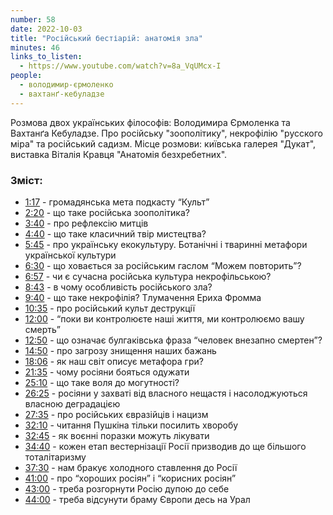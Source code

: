```yaml
---
number: 58
date: 2022-10-03
title: "Російський бестіарій: анатомія зла"
minutes: 46
links_to_listen:
  - https://www.youtube.com/watch?v=8a_VqUMcx-I
people:
  - володимир-єрмоленко
  - вахтанґ-кебуладзе
---
```


Розмова двох українських філософів: Володимира Єрмоленка та Вахтанґа Кебуладзе.
Про російську "зоополітику", некрофілію "русского міра" та російський садизм.
Місце розмови: київська галерея "Дукат", виставка Віталія Кравця "Анатомія
безхребетних".

### Зміст:

- [1:17][1] \- громадянська мета подкасту “Культ”
- [2:20][2] \- що таке російська зоополітика?
- [3:40][3] \- про рефлексію митців
- [4:40][4] \- що таке класичний твір мистецтва?
- [5:45][5] \- про українську екокультуру. Ботанічні і тваринні метафори української культури
- [6:30][6] \- що ховається за російським гаслом “Можем повторить”?
- [6:57][7] \- чи є сучасна російська культура некрофільською?
- [8:43][8] \- в чому особливість російського зла?
- [9:40][9] \- що таке некрофілія? Тлумачення Ериха Фромма
- [10:35][10] \- про російський культ деструкції
- [12:00][11] \- “поки ви контролюєте наші життя, ми контролюємо вашу смерть”
- [12:50][12] \- що означає булгаківська фраза “человек внезапно смертен”?
- [14:50][13] \- про загрозу знищення наших бажань
- [18:06][14] \- як наш світ описує метафора гри?
- [21:35][15] \- чому росіяни бояться одужати
- [25:10][16] \- що таке воля до могутності?
- [26:25][17] \- росіяни у захваті від власного нещастя і насолоджуються власною деградацією
- [27:35][18] \- про російських євразійців і нацизм
- [32:10][19] \- читання Пушкіна тільки посилить хворобу
- [32:45][20] \- як воєнні поразки можуть лікувати
- [34:40][21] \- кожен етап вестернізації Росії призводив до ще більшого тоталітаризму
- [37:30][22] \- нам бракує холодного ставлення до Росії
- [41:00][23] \- про “хороших росіян” і “корисних росіян”
- [43:00][24] \- треба розгорнути Росію дупою до себе
- [44:00][25] \- треба відсунути браму Європи десь на Урал

[1]: https://www.youtube.com/watch?v=8a_VqUMcx-I&t=77s
[2]: https://www.youtube.com/watch?v=8a_VqUMcx-I&t=140s
[3]: https://www.youtube.com/watch?v=8a_VqUMcx-I&t=220s
[4]: https://www.youtube.com/watch?v=8a_VqUMcx-I&t=280s
[5]: https://www.youtube.com/watch?v=8a_VqUMcx-I&t=345s
[6]: https://www.youtube.com/watch?v=8a_VqUMcx-I&t=390s
[7]: https://www.youtube.com/watch?v=8a_VqUMcx-I&t=417s
[8]: https://www.youtube.com/watch?v=8a_VqUMcx-I&t=523s
[9]: https://www.youtube.com/watch?v=8a_VqUMcx-I&t=580s
[10]: https://www.youtube.com/watch?v=8a_VqUMcx-I&t=635s
[11]: https://www.youtube.com/watch?v=8a_VqUMcx-I&t=720s
[12]: https://www.youtube.com/watch?v=8a_VqUMcx-I&t=770s
[13]: https://www.youtube.com/watch?v=8a_VqUMcx-I&t=890s
[14]: https://www.youtube.com/watch?v=8a_VqUMcx-I&t=1086s
[15]: https://www.youtube.com/watch?v=8a_VqUMcx-I&t=1295s
[16]: https://www.youtube.com/watch?v=8a_VqUMcx-I&t=1510s
[17]: https://www.youtube.com/watch?v=8a_VqUMcx-I&t=1585s
[18]: https://www.youtube.com/watch?v=8a_VqUMcx-I&t=1655s
[19]: https://www.youtube.com/watch?v=8a_VqUMcx-I&t=1930s
[20]: https://www.youtube.com/watch?v=8a_VqUMcx-I&t=1965s
[21]: https://www.youtube.com/watch?v=8a_VqUMcx-I&t=2080s
[22]: https://www.youtube.com/watch?v=8a_VqUMcx-I&t=2250s
[23]: https://www.youtube.com/watch?v=8a_VqUMcx-I&t=2460s
[24]: https://www.youtube.com/watch?v=8a_VqUMcx-I&t=2580s
[25]: https://www.youtube.com/watch?v=8a_VqUMcx-I&t=2640s
